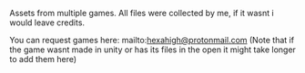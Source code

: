 Assets from multiple games.
All files were collected by me, if it wasnt i would leave credits.

You can request games here: mailto:hexahigh@protonmail.com
(Note that if the game wasnt made in unity or has its files in the open it might take longer to add them here)
